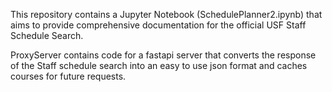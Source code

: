 This repository contains a Jupyter Notebook (SchedulePlanner2.ipynb) that aims to provide comprehensive documentation for the official USF Staff Schedule Search. 

ProxyServer contains code for a fastapi server that converts the response of the Staff schedule search into an easy to use json format and caches courses for future requests.
